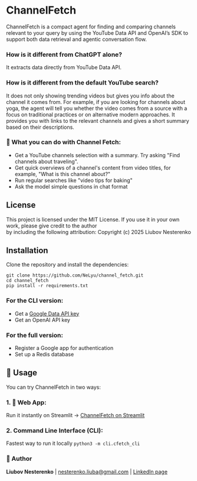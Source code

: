 # ChannelFetch

ChannelFetch is a compact agent for finding and comparing channels relevant to your query by using the YouTube Data API and OpenAI’s SDK to support both data retrieval and agentic conversation flow.

### How is it different from ChatGPT alone?

It extracts data directly from YouTube Data API.

### How is it different from the default YouTube search?

It does not only showing trending videos but gives you info about the channel it comes from.
For example, if you are looking for channels about yoga, the agent will tell you whether the video comes from a source with a focus on traditional practices or on alternative modern approaches.
It provides you with links to the relevant channels and gives a short summary based on their descriptions.

### 💬 What you can do with Channel Fetch:
- Get a YouTube channels selection with a summary. Try asking "Find channels about traveling".
- Get quick overviews of a channel's content from video titles, for example, "What is this channel about?"
- Run regular searches like "video tips for baking"
- Ask the model simple questions in chat format

## License

This project is licensed under the MIT License. If you use it in your own work, please give credit to the author  
by including the following attribution:
Copyright (c) 2025 Liubov Nesterenko

## Installation

Clone the repository and install the dependencies:

```
git clone https://github.com/NeLyu/channel_fetch.git
cd channel_fetch
pip install -r requirements.txt
```

### For the CLI version:
- Get a [Google Data API key](https://developers.google.com/youtube/v3/getting-started?utm_source=chatgpt.com)
- Get an OpenAI API key

### For the full version:
- Register a Google app for authentication
- Set up a Redis database

## 🚀 Usage

You can try ChannelFetch in two ways:

### 1. 💬 Web App: 
Run it instantly on Streamlit → [ChannelFetch on Streamlit](https://channel-fetch.streamlit.app/)

### 2. Command Line Interface (CLI):
Fastest way to run it locally ```python3 -m cli.cfetch_cli```


### 👤 Author

**Liubov Nesterenko** | nesterenko.liuba@gmail.com | [LinkedIn page](https://www.linkedin.com/in/liubov-nesterenko-851b4474/)